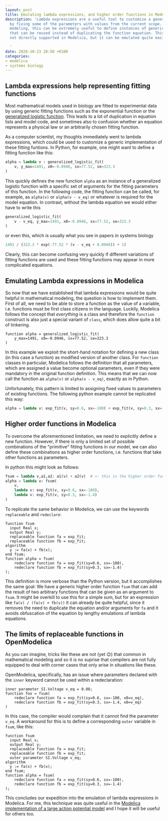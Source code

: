```yaml
---
layout: post
title: Emulating lambda expressions, and higher order functions in Modelica
description: 'Lambda expressions are a useful tool to customize a generic function
  by fixing some of the parameters with values from the current scope. In mathematical
  modeling, this can be extremely useful to define instances of generic fitting functions
  that can be reused instead of duplicating the function equation. This pattern is
  not directly supported in Modelica, but it can be emulated quite easily.

  '
date: 2020-10-23 20:50 +0100
categories:
- modelica
- systems biology
---
```

## Lambda expressions help representing fitting functions

Most mathematical models used in biology are fitted to experimental data by using generic fitting functions such as the exponential function or the [generalized logistic function](https://en.wikipedia.org/wiki/Generalised_logistic_function).
This leads to a lot of duplication in equation lists and model code, and sometimes also to confusion whether an equation represents a physical law or an arbitrarily chosen fitting function.

As a computer scientist, my thoughts immediately went to lambda expressions, which could be used to customize a generic implementation of these fitting funtions.
In Python, for example, one might want to define a fitting function like this:

```python
alpha = lambda v : generalized_logistic_fit(
    v, y_max=1491, x0=-0.0946, sx=77.52, se=323.3
)
```

This quickly defines the new function `alpha` as an instance of a generalized logistic function with a specific set of arguments for the fitting parameters of this function.
In the following code, the fitting function can be called, for example, as `alpha(v)` or `alpha(v - v_eq)` or whatever is required for the model equation.
In contrast, without the lambda equation we would either have to write this

```python
generalized_logistic_fit(
    v - v_eq, y_max=1491, x0=-0.0946, sx=77.52, se=323.3
)
```

or even this, which is usually what you see in papers in systems biology

```python
1491 / (323.3 * exp(-77.52 * (v - v_eq + 0.0946)) + 1)
```

Clearly, this can become confusing very quickly if different variations of fitting functions are used and these fitting functions may appear in more complicated equations.

## Emulating Lambda expressions in Modelica

So now that we have established that lambda expressions would be quite helpful in mathematical modeling, the question is how to implement them.
First of all, we need to be able to store a function as the value of a variable, i.e. functions must be first class citizens in the language.
Luckily, Modelica follows the concept that *everything* is a class and therefore the `function` construct is also just a special variant of `class`, which does allow quite a bit of tinkering.

```modelica
function alpha = generalized_logistic_fit(
    y_max=1491, x0=-0.0946, sx=77.52, se=323.3
)
```

In this example we exploit the short-hand notation for defining a new class (in this case a function) as modified version of another class.
For `function` classes in particular, Modelica follows the definition that all parameters, which are assigned a value become optional parameters, even if they were mandatory in the original function definition.
This means that we can now call the function as `alpha(v)` or `alpha(v - v_eq)`, exactly as in Python.

Unfortunately, this pattern is limited to assigning fixed values to parameters of existing functions.
The following python example cannot be replicated this way:

```python
alpha = lambda v: exp_fit(v, sy=0.6, sx=-100) + exp_fit(v, sy=0.3, sx=-1.4)
```

## Higher order functions in Modelica

To overcome the aforementioned limitation, we need to explicitly define a new function.
However, if there is only a limited set of possible combinations of the "primitive" fitting functions in our model, we can also define these combinations as higher order functions, i.e. functions that take other functions as parameters.

In python this might look as follows:

```python
fsum = lambda v,a1,a2: a1(v) + a2(v)  # <- this is the higher order function
alpha = lambda v: fsum(
    v,
    lambda v: exp_fit(v, sy=0.6, sx=-100),
    lambda v: exp_fit(v, sy=0.3, sx=-1.4)
)
```

To replicate the same behavior in Modelica, we can use the keywords `replaceable` and `redeclare`:

```Modelica
function fsum
  input Real x;
  output Real y;
  replaceable function fa = exp_fit;
  replaceable function fb = exp_fit;
algorithm
  y := fa(x) + fb(x);
end fsum;
function alpha = fsum(
    redeclare function fa = exp_fit(sy=0.6, sx=-100),
    redeclare function fb = exp_fit(sy=0.3, sx=-1.4)
);
```

This definition is more verbose than the Python version, but it accomplishes the same goal:
We have a generic higher order function `fsum` that can add the result of two arbitrary functions that can be given as an argument to `fsum`.
It might be overkill to use this for a simple sum, but for an expression like `fa(v) / (fa(v) + fb(v))` it can already be quite helpful, since it removes the need to duplicate the equation and/or arguments for `fa` and it avoids obfuscation of the equation by lengthy emulations of lambda equations.

## The limits of replaceable functions in OpenModelica

As you can imagine, tricks like these are not (yet 😉) that common in mathematical modeling and so it is no suprise that compilers are not fully equipped to deal with corner cases that only arise in situations like these.

OpenModelica, specifically, has an issue where parameters declared with the `inner` keyword cannot be used within a redeclaration:

```modelica
inner parameter SI.Voltage v_eq = 0.08;
function foo = fsum(
    redeclare function fa = exp_fit(sy=0.6, sx=-100, x0=v_eq),
    redeclare function fb = exp_fit(sy=0.3, sx=-1.4, x0=v_eq)
)
```

In this case, the compiler would complain that it cannot find the parameter `v_eq`.
A workaround for this is to define a corresponding `outer` variable in `fsum`, like this:

```modelica
function fsum
  input Real x;
  output Real y;
  replaceable function fa = exp_fit;
  replaceable function fb = exp_fit;
  outer parameter SI.Voltage v_eq;
algorithm
  y := fa(x) + fb(x);
end fsum;
function alpha = fsum(
    redeclare function fa = exp_fit(sy=0.6, sx=-100),
    redeclare function fb = exp_fit(sy=0.3, sx=-1.4)
);
```

This concludes our expedition into the emulation of lambda expressions in Modelica.
For me, this technique was quite useful in the [Modelica implementation of a large action potential model](https://github.com/CSchoel/inamo) and I hope it will be useful for others too.